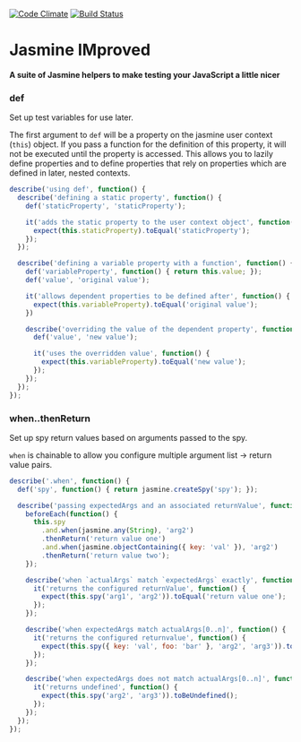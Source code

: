 [![Code Climate](https://codeclimate.com/github/j-clark/jim.js/badges/gpa.svg)](https://codeclimate.com/github/j-clark/jim.js) [![Build Status](https://travis-ci.org/j-clark/jim.js.svg?branch=master)](https://travis-ci.org/j-clark/jim.js)

# Jasmine IMproved
**A suite of Jasmine helpers to make testing your JavaScript a little nicer**

### def
Set up test variables for use later.

The first argument to `def` will be a property on the jasmine user context (`this`) object. If you pass a function for the definition of this property, it will not be executed until the property is accessed. This allows you to lazily define properties and to define properties that rely on properties which are defined in later, nested contexts.

```javascript
describe('using def', function() {
  describe('defining a static property', function() {
    def('staticProperty', 'staticProperty');

    it('adds the static property to the user context object', function() {
      expect(this.staticProperty).toEqual('staticProperty');
    });
  });

  describe('defining a variable property with a function', function() {
    def('variableProperty', function() { return this.value; });
    def('value', 'original value');

    it('allows dependent properties to be defined after', function() {
      expect(this.variableProperty).toEqual('original value');
    })

    describe('overriding the value of the dependent property', function() {
      def('value', 'new value');

      it('uses the overridden value', function() {
        expect(this.variableProperty).toEqual('new value');
      });
    });
  });
});
```

### when..thenReturn
Set up spy return values based on arguments passed to the spy.

`when` is chainable to allow you configure multiple argument list -> return value pairs.

```javascript
describe('.when', function() {
  def('spy', function() { return jasmine.createSpy('spy'); });

  describe('passing expectedArgs and an associated returnValue', function() {
    beforeEach(function() {
      this.spy
        .and.when(jasmine.any(String), 'arg2')
        .thenReturn('return value one')
        .and.when(jasmine.objectContaining({ key: 'val' }), 'arg2')
        .thenReturn('return value two');
    });

    describe('when `actualArgs` match `expectedArgs` exactly', function() {
      it('returns the configured returnValue', function() {
        expect(this.spy('arg1', 'arg2')).toEqual('return value one');
      });
    });

    describe('when expectedArgs match actualArgs[0..n]', function() {
      it('returns the configured returnvalue', function() {
        expect(this.spy({ key: 'val', foo: 'bar' }, 'arg2', 'arg3')).toEqual('return value two');
      });
    });

    describe('when expectedArgs does not match actualArgs[0..n]', function() {
      it('returns undefined', function() {
        expect(this.spy('arg2', 'arg3')).toBeUndefined();
      });
    });
  });
});
```
